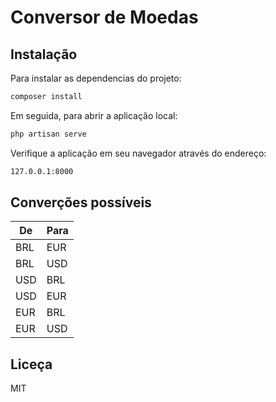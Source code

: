 # Conversor de Moedas

## Instalação

Para instalar as dependencias do projeto:

```sh
composer install
```

Em seguida, para abrir a aplicação local:
```sh
php artisan serve
```

Verifique a aplicação em seu navegador através do endereço:

```sh
127.0.0.1:8000
```

## Converções possíveis

| De | Para |
| ------ | ------ |
| BRL | EUR |
| BRL | USD |
| USD | BRL |
| USD | EUR |
| EUR | BRL |
| EUR | USD |

## Liceça

MIT
